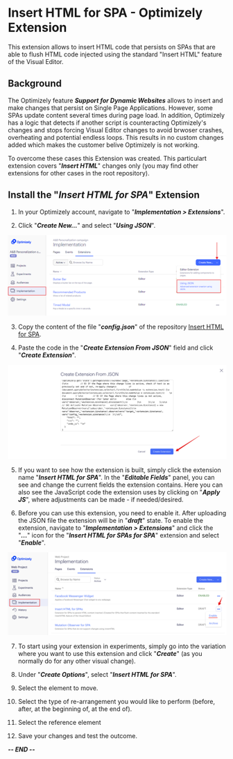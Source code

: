 # Insert HTML for SPA - Optimizely Extension

This extension allows to insert HTML code that persists on SPAs that are able to flush HTML code injected using the standard "Insert HTML" feature of the Visual Editor.

## Background

The Optimizely feature **_Support for Dynamic Websites_** allows to insert and make changes that persist on Single Page Applications. However, some SPAs update content several times during page load. In addition, Optimizely has a logic that detects if another script is counteracting Optimizely's changes and stops forcing Visual Editor changes to avoid brwoser crashes, overheating and potential endless loops. This results in no custom changes added which makes the customer belive Optimizely is not working.

To overcome these cases this Extension was created. This particulart extension covers "**_Insert HTML_**" changes only (you may find other extensions for other cases in the root repository).

## Install the "_Insert HTML for SPA_" Extension

1. In your Optimizely account, navigate to "**_Implementation > Extensions_**".

2. Click "**_Create New..._**" and select "**_Using JSON_**".

![Image description](https://github.com/luis-colman/text-changes-for-spas/blob/master/images/create_extension.png)

3. Copy the content of the file "**_config.json_**" of the repository [Insert HTML for SPA](https://github.com/luis-colman/insert-html-for-spa/blob/master/config.json).

4. Paste the code in the "**_Create Extension From JSON_**" field and click "**_Create Extension_**".

![Image description](https://github.com/luis-colman/text-changes-for-spas/blob/master/images/create_extension_from_json_file.png)

5. If you want to see how the extension is built, simply click the extension name "**_Insert HTML for SPA_**". In the "**_Editable Fields_**" panel, you can see and change the current fields the extension contains. Here you can also see the JavaScript code the extension uses by clicking on "**_Apply JS_**", where adjustments can be made - if needed/desired.

6. Before you can use this extension, you need to enable it. After uploading the JSON file the extension will be in "**_draft_**" state. To enable the extension, navigate to "**_Implementation > Extensions_**" and click the "**_..._**" icon for the "**_Insert HTML for SPAs for SPA_**" extension and select "**_Enable_**".

![Image description](https://github.com/luis-colman/insert-html-for-spa/blob/master/images/Enable_Inster_HTML_for_SPA.png)

7. To start using your extension in experiments, simply go into the variation where you want to use this extension and click "**_Create_**" (as you normally do for any other visual change).

8. Under "**_Create Options_**", select "**_Insert HTML for SPA_**".

9. Select the element to move.

10. Select the type of re-arrangement you would like to perform (before, after, at the beginning of, at the end of).

11. Select the reference element

10. Save your changes and test the outcome.


**_-- END --_**
